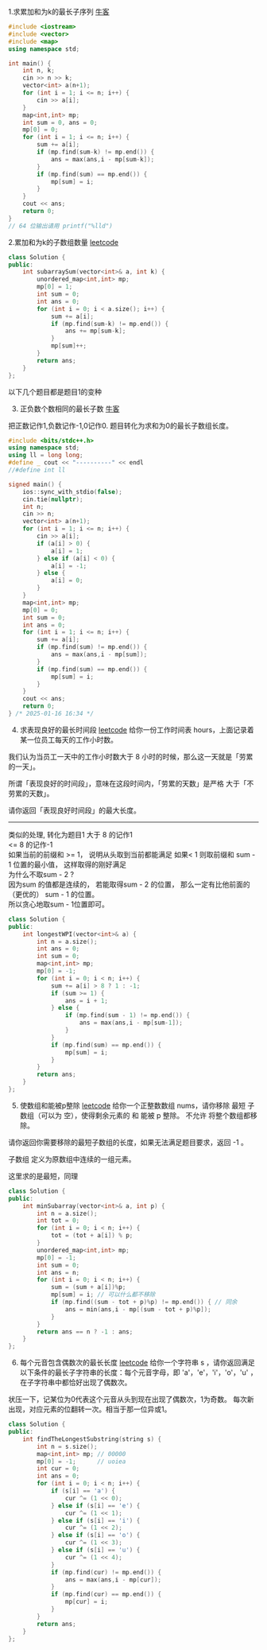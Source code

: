 1.求累加和为k的最长子序列
[牛客](https://www.nowcoder.com/practice/36fb0fd3c656480c92b569258a1223d5)
```cpp
#include <iostream>
#include <vector>
#include <map>
using namespace std;

int main() {
    int n, k;
    cin >> n >> k;
    vector<int> a(n+1);
    for (int i = 1; i <= n; i++) {
        cin >> a[i];
    }
    map<int,int> mp;
    int sum = 0, ans = 0;
    mp[0] = 0;
    for (int i = 1; i <= n; i++) {
        sum += a[i];
        if (mp.find(sum-k) != mp.end()) {
            ans = max(ans,i - mp[sum-k]);
        }
        if (mp.find(sum) == mp.end()) {
            mp[sum] = i;
        }
    }
    cout << ans;
    return 0;
}
// 64 位输出请用 printf("%lld")
```

2.累加和为k的子数组数量
[leetcode](https://leetcode.cn/problems/subarray-sum-equals-k/description/)
```cpp
class Solution {
public:
    int subarraySum(vector<int>& a, int k) {
        unordered_map<int,int> mp;
        mp[0] = 1;
        int sum = 0;
        int ans = 0;
        for (int i = 0; i < a.size(); i++) {
            sum += a[i];
            if (mp.find(sum-k) != mp.end()) {
                ans += mp[sum-k];
            }
            mp[sum]++;
        }
        return ans;
    }
};
```

以下几个题目都是题目1的变种

3. 正负数个数相同的最长子数
[牛客](https://www.nowcoder.com/practice/545544c060804eceaed0bb84fcd992fb)

把正数记作1,负数记作-1,0记作0.
题目转化为求和为0的最长子数组长度。

```cpp
#include <bits/stdc++.h>
using namespace std;
using ll = long long;
#define _ cout << "----------" << endl
//#define int ll 

signed main() {
    ios::sync_with_stdio(false);
    cin.tie(nullptr);
    int n;
    cin >> n;
    vector<int> a(n+1);
    for (int i = 1; i <= n; i++) {
        cin >> a[i];
        if (a[i] > 0) {
            a[i] = 1;
        } else if (a[i] < 0) {
            a[i] = -1;
        } else {
            a[i] = 0;
        }
    }
    map<int,int> mp;
    mp[0] = 0;
    int sum = 0;
    int ans = 0;
    for (int i = 1; i <= n; i++) {
        sum += a[i];
        if (mp.find(sum) != mp.end()) {
            ans = max(ans,i - mp[sum]);
        }
        if (mp.find(sum) == mp.end()) {
            mp[sum] = i;
        }
    }
    cout << ans;
    return 0;
} /* 2025-01-16 16:34 */
```

4. 求表现良好的最长时间段
[leetcode](https://leetcode.cn/problems/longest-well-performing-interval/description/)
给你一份工作时间表 hours，上面记录着某一位员工每天的工作小时数。

我们认为当员工一天中的工作小时数大于 8 小时的时候，那么这一天就是「劳累的一天」。

所谓「表现良好的时间段」，意味在这段时间内，「劳累的天数」是严格 大于「不劳累的天数」。

请你返回「表现良好时间段」的最大长度。

---

类似的处理, 转化为题目1
大于 8 的记作1  
<=  8 的记作-1  
如果当前的前缀和 >= 1， 说明从头取到当前都能满足
如果< 1
则取前缀和 sum - 1 位置的最小值， 这样取得的刚好满足  
为什么不取sum - 2 ?  
因为sum 的值都是连续的， 若能取得sum - 2 的位置， 那么一定有比他前面的（更优的） sum - 1 的位置。  
所以贪心地取sum - 1位置即可。  

```cpp
class Solution {
public:
    int longestWPI(vector<int>& a) {
        int n = a.size();
        int ans = 0;
        int sum = 0;
        map<int,int> mp;
        mp[0] = -1;
        for (int i = 0; i < n; i++) {
            sum += a[i] > 8 ? 1 : -1;
            if (sum >= 1) {
                ans = i + 1;
            } else {
                if (mp.find(sum - 1) != mp.end()) {
                    ans = max(ans,i - mp[sum-1]);
                }
            }
            if (mp.find(sum) == mp.end()) {
                mp[sum] = i;
            }
        }
        return ans;
    }
};
```

5. 使数组和能被p整除
[leetcode](https://leetcode.cn/problems/make-sum-divisible-by-p/)
给你一个正整数数组 nums，请你移除 最短 子数组（可以为 空），使得剩余元素的 和 能被 p 整除。 不允许 将整个数组都移除。

请你返回你需要移除的最短子数组的长度，如果无法满足题目要求，返回 -1 。

子数组 定义为原数组中连续的一组元素。

这里求的是最短，同理

```cpp
class Solution {
public:
    int minSubarray(vector<int>& a, int p) {
        int n = a.size();
        int tot = 0;
        for (int i = 0; i < n; i++) {
            tot = (tot + a[i]) % p;
        }
        unordered_map<int,int> mp;
        mp[0] = -1;
        int sum = 0;
        int ans = n;
        for (int i = 0; i < n; i++) {
            sum = (sum + a[i])%p;
            mp[sum] = i; // 可以什么都不移除
            if (mp.find((sum - tot + p)%p) != mp.end()) { // 同余
                ans = min(ans,i - mp[(sum - tot + p)%p]);
            }
        }
        return ans == n ? -1 : ans;
    }
};
```

6. 每个元音包含偶数次的最长长度
[leetcode](https://leetcode.cn/problems/find-the-longest-substring-containing-vowels-in-even-counts/description/)
给你一个字符串 s ，请你返回满足以下条件的最长子字符串的长度：每个元音字母，即 'a'，'e'，'i'，'o'，'u' ，在子字符串中都恰好出现了偶数次。

状压一下，记某位为0代表这个元音从头到现在出现了偶数次，1为奇数。
每次新出现，对应元素的位翻转一次。相当于那一位异或1。

```cpp
class Solution {
public:
    int findTheLongestSubstring(string s) {
        int n = s.size();
        map<int,int> mp; // 00000
        mp[0] = -1;      // uoiea
        int cur = 0;
        int ans = 0;
        for (int i = 0; i < n; i++) {
            if (s[i] == 'a') {
                cur ^= (1 << 0); 
            } else if (s[i] == 'e') {
                cur ^= (1 << 1); 
            } else if (s[i] == 'i') {
                cur ^= (1 << 2); 
            } else if (s[i] == 'o') {
                cur ^= (1 << 3); 
            } else if (s[i] == 'u') {
                cur ^= (1 << 4); 
            } 
            if (mp.find(cur) != mp.end()) {
                ans = max(ans,i - mp[cur]);
            }
            if (mp.find(cur) == mp.end()) {
                mp[cur] = i;
            }
        }
        return ans;
    }
};
```
